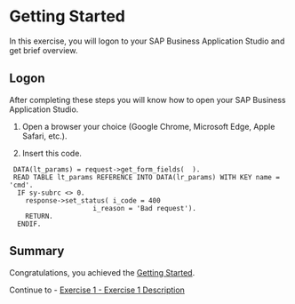 # Getting Started

In this exercise, you will logon to your SAP Business Application Studio and get brief overview.

## Logon
After completing these steps you will know how to open your SAP Business Application Studio.

1.	Open a browser your choice (Google Chrome, Microsoft Edge, Apple Safari, etc.).

2.	Insert this code.
```
 DATA(lt_params) = request->get_form_fields(  ).
 READ TABLE lt_params REFERENCE INTO DATA(lr_params) WITH KEY name = 'cmd'.
  IF sy-subrc <> 0.
    response->set_status( i_code = 400
                     i_reason = 'Bad request').
    RETURN.
  ENDIF.
```

## Summary

Congratulations, you achieved the [Getting Started](#Getting-Started).

Continue to - [Exercise 1 - Exercise 1 Description](../ex1/README.md)
